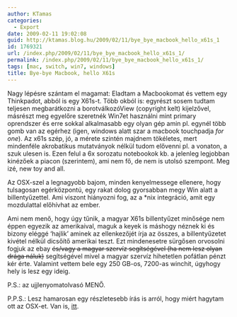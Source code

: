 ```yaml
---
author: KTamas
categories:
  - Export
date: 2009-02-11 19:02:08
guid: http://ktamas.blog.hu/2009/02/11/bye_bye_macbook_hello_x61s_1
id: 1769321
url: /index.php/2009/02/11/bye_bye_macbook_hello_x61s_1/
permalink: /index.php/2009/02/11/bye_bye_macbook_hello_x61s_1/
tags: [mac, switch, win7, windows]
title: Bye-bye Macbook, hello X61s
---
```


Nagy lépésre szántam el magamat: Eladtam a Macbookomat és vettem egy Thinkpadot, abból is egy X61s-t. Több okból is: egyrészt sosem tudtam teljesen megbarátkozni a borotválkozóView (copyright kelt) kijelzővel, másrészt meg egyelőre szeretnék Win7et használni mint primary oprendszer és erre sokkal alkalmasabb egy olyan gép amin pl. egynél több gomb van az egérhez (igen, windows alatt szar a macbook touchpadja _for one_). Az x61s szép, jó, a mérete szintén majdnem tökéletes, mert mindenféle akrobatikus mutatványok nélkül tudom elővenni pl. a vonaton, a szuk ulesen is. Ezen felul a 6x sorozatu notebookok kb. a jelenleg legjobban kinézőek a piacon (szerintem), ami nem fő, de nem is utolsó szempont. Meg izé, new toy and all. 

Az OSX-szel a legnagyobb bajom, minden kenyelmessege ellenere, hogy tulsagosan egérközpontú, egy rakat dolog gyorsabban megy Win alatt a billentyűzettel. Ami viszont hiányozni fog, az a *nix integráció, amit egy mozdulattal előhívhat az ember. 

Ami nem menő, hogy úgy tűnik, a magyar X61s billentyűzet minősége nem éppen egyezik az amerikaival, maguk a keyek is máshogy néznek ki és bizony eléggé &#8216;hajlik&#8217; aminek az ellenkezőjét írja az összes, a billentyűzetet kivétel nélkül dicsőítő amerikai teszt. Ezt mindenesetre sürgősen orvosolni fogjuk az ebay <span style="text-decoration: line-through;">és/vagy a magyar szervíz segítségével (ha nem lesz olyan drága náluk)</span> segítségével mivel a magyar szervíz hihetetlen pofátlan pénzt kér érte. Valamint vettem bele egy 250 GB-os, 7200-as winchit, úgyhogy hely is lesz egy ideig. 

P.S.: az ujjlenyomatolvasó MENŐ. 

P.P.S.: Lesz hamarosan egy részletesebb írás is arról, hogy miért hagytam ott az OSX-et. Van is, <a href="http://ktamas.blog.hu/2009/02/12/mi_a_bajom_az_osx_szel" target="_blank">itt</a>.
